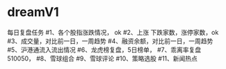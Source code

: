 # dreamV1
每日复盘任务
#1、各个股指涨跌情况， ok
#2、上涨 下跌家数，涨停家数，ok
#3、成交量，对比前一日，一周趋势 
#4、融资余额，对比前一日，一周趋势 
#5、沪港通流入流出情况
#6、龙虎榜复盘，5日榜单，
#7、乖离率复盘 510050，
#8、雪球组合
#9、雪球评论
#10、策略选股
#11、新闻热点
